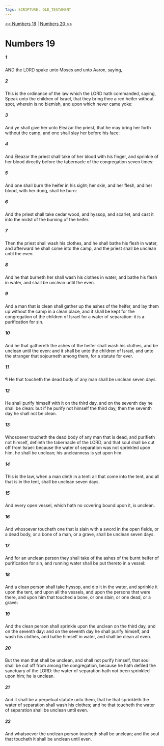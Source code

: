 ```yaml
---
Tags: SCRIPTURE, OLD_TESTAMENT
---
```


[<< Numbers 18](OLD_TESTAMENT/04_Numbers/Numbers_18.md) | [Numbers 20 >>](OLD_TESTAMENT/04_Numbers/Numbers_20.md)

# Numbers 19

##### 1
 AND the LORD spake unto Moses and unto Aaron, saying,
##### 2
 This is the ordinance of the law which the LORD hath commanded, saying, Speak unto the children of Israel, that they bring thee a red heifer without spot, wherein is no blemish, and upon which never came yoke:
##### 3
 And ye shall give her unto Eleazar the priest, that he may bring her forth without the camp, and one shall slay her before his face:
##### 4
 And Eleazar the priest shall take of her blood with his finger, and sprinkle of her blood directly before the tabernacle of the congregation seven times:
##### 5
 And one shall burn the heifer in his sight; her skin, and her flesh, and her blood, with her dung, shall he burn:
##### 6
 And the priest shall take cedar wood, and hyssop, and scarlet, and cast it into the midst of the burning of the heifer.
##### 7
 Then the priest shall wash his clothes, and he shall bathe his flesh in water, and afterward he shall come into the camp, and the priest shall be unclean until the even.
##### 8
 And he that burneth her shall wash his clothes in water, and bathe his flesh in water, and shall be unclean until the even.
##### 9
 And a man that is clean shall gather up the ashes of the heifer, and lay them up without the camp in a clean place, and it shall be kept for the congregation of the children of Israel for a water of separation: it is a purification for sin.
##### 10
 And he that gathereth the ashes of the heifer shall wash his clothes, and be unclean until the even: and it shall be unto the children of Israel, and unto the stranger that sojourneth among them, for a statute for ever.
##### 11
 ¶ He that toucheth the dead body of any man shall be unclean seven days.
##### 12
 He shall purify himself with it on the third day, and on the seventh day he shall be clean: but if he purify not himself the third day, then the seventh day he shall not be clean.
##### 13
 Whosoever toucheth the dead body of any man that is dead, and purifieth not himself, defileth the tabernacle of the LORD; and that soul shall be cut off from Israel: because the water of separation was not sprinkled upon him, he shall be unclean; his uncleanness is yet upon him.
##### 14
 This is the law, when a man dieth in a tent: all that come into the tent, and all that is in the tent, shall be unclean seven days.
##### 15
 And every open vessel, which hath no covering bound upon it, is unclean.
##### 16
 And whosoever toucheth one that is slain with a sword in the open fields, or a dead body, or a bone of a man, or a grave, shall be unclean seven days.
##### 17
 And for an unclean person they shall take of the ashes of the burnt heifer of purification for sin, and running water shall be put thereto in a vessel:
##### 18
 And a clean person shall take hyssop, and dip it in the water, and sprinkle it upon the tent, and upon all the vessels, and upon the persons that were there, and upon him that touched a bone, or one slain, or one dead, or a grave:
##### 19
 And the clean person shall sprinkle upon the unclean on the third day, and on the seventh day: and on the seventh day he shall purify himself, and wash his clothes, and bathe himself in water, and shall be clean at even.
##### 20
 But the man that shall be unclean, and shall not purify himself, that soul shall be cut off from among the congregation, because he hath defiled the sanctuary of the LORD: the water of separation hath not been sprinkled upon him; he is unclean.
##### 21
 And it shall be a perpetual statute unto them, that he that sprinkleth the water of separation shall wash his clothes; and he that toucheth the water of separation shall be unclean until even.
##### 22
 And whatsoever the unclean person toucheth shall be unclean; and the soul that toucheth it shall be unclean until even.
